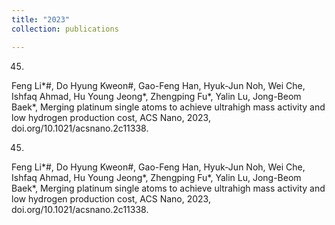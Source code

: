 ```yaml
---
title: "2023"
collection: publications

---
```

45.
Feng Li*#, Do Hyung Kweon#, Gao-Feng Han, Hyuk-Jun Noh, Wei Che, Ishfaq Ahmad, Hu Young Jeong*, Zhengping Fu*, Yalin Lu, Jong-Beom Baek*, Merging platinum single atoms to achieve ultrahigh mass activity and low hydrogen production cost, ACS Nano, 2023, doi.org/10.1021/acsnano.2c11338. 

45.
Feng Li*#, Do Hyung Kweon#, Gao-Feng Han, Hyuk-Jun Noh, Wei Che, Ishfaq Ahmad, Hu Young Jeong*, Zhengping Fu*, Yalin Lu, Jong-Beom Baek*, Merging platinum single atoms to achieve ultrahigh mass activity and low hydrogen production cost, ACS Nano, 2023, doi.org/10.1021/acsnano.2c11338. 


